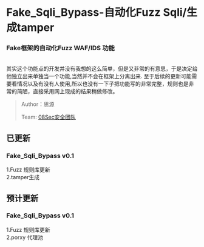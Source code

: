 # Fake_Sqli_Bypass-自动化Fuzz Sqli/生成tamper
### Fake框架的自动化Fuzz WAF/IDS 功能
</br>
其实这个功能点的开发并没有我想的这么简单，但是又非常的有意思，于是决定给他独立出来单独当一个功能,当然并不会在框架上分离出来.
至于后续的更新可能需要看情况以及有没有人使用,所以也没有一下子把功能写的非常完整，规则也是非常的简陋，直接采用网上现成的结果稍做修改。
</br>

>Author：思源
>
>Team: [08Sec安全团队](https://www.08sec.org/)

## 已更新
### Fake_Sqli_Bypass v0.1

1.Fuzz 规则库更新
</br>
2.tamper生成

## 预计更新
### Fake_Sqli_Bypass v0.1

1.Fuzz 规则库更新
</br>
2.porxy 代理池
